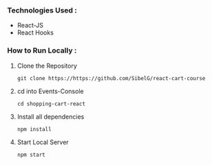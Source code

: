 
### Technologies Used :
  * React-JS
  * React Hooks

  
### How to Run Locally :

1. Clone the Repository
  
     `git clone https://https://github.com/SibelG/react-cart-course`

2. cd into Events-Console
  
      `cd shopping-cart-react`
      
3. Install all dependencies
      
      `npm install`
      
4. Start Local Server
      
      `npm start`
